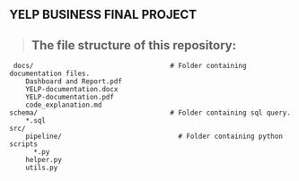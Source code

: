 ## YELP BUSINESS FINAL PROJECT

> ## The file structure of this repository:


```
 docs/                                  # Folder containing documentation files.      
    Dashboard and Report.pdf
    YELP-documentation.docx                    
    YELP-documentation.pdf
    code_explanation.md
schema/                                 # Folder containing sql query.
    *.sql    
src/
    pipeline/                             # Folder containing python scripts    
      *.py
    helper.py
    utils.py
```
